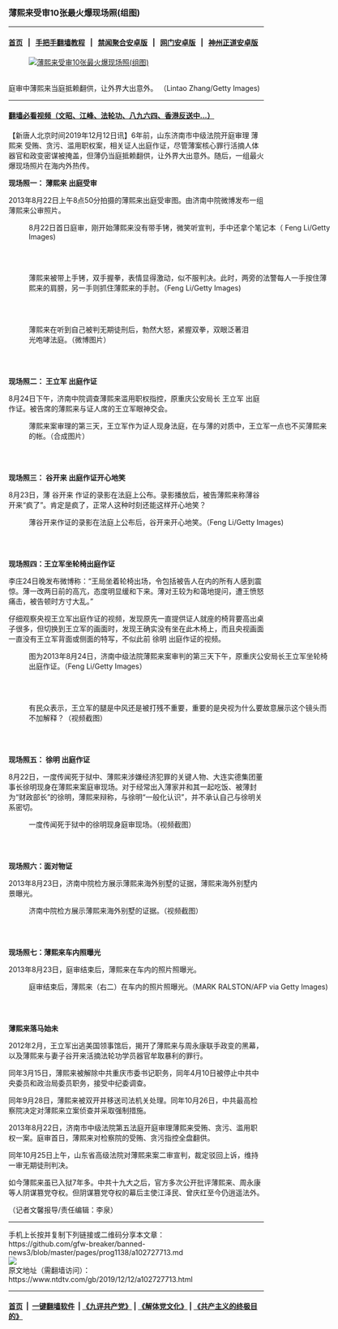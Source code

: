 ### 薄熙来受审10张最火爆现场照(组图)
------------------------

#### [首页](https://github.com/gfw-breaker/banned-news3/blob/master/README.md) &nbsp;&nbsp;|&nbsp;&nbsp; [手把手翻墙教程](https://github.com/gfw-breaker/guides/wiki) &nbsp;&nbsp;|&nbsp;&nbsp; [禁闻聚合安卓版](https://github.com/gfw-breaker/bn-android) &nbsp;&nbsp;|&nbsp;&nbsp; [网门安卓版](https://github.com/oGate2/oGate) &nbsp;&nbsp;|&nbsp;&nbsp; [神州正道安卓版](https://github.com/SzzdOgate/update) 



<div><div class="featured_image">
 <a href="https://i.ntdtv.com/assets/uploads/2019/12/p8764351a677721712.jpg" target="_blank">
  <figure>
   <img alt="薄熙来受审10张最火爆现场照(组图)" src="https://i.ntdtv.com/assets/uploads/2019/12/p8764351a677721712-800x450.jpg"/>
  </figure><br/>
 </a>
 <span class="caption">
  庭审中薄熙来当庭抵赖翻供，让外界大出意外。 （Lintao Zhang/Getty Images)
 </span>
</div>
</div><hr/>

#### [翻墙必看视频（文昭、江峰、法轮功、八九六四、香港反送中...）](https://github.com/gfw-breaker/banned-news3/blob/master/pages/link3.md)

<div><div class="post_content" itemprop="articleBody">
 <p>
  【新唐人北京时间2019年12月12日讯】6年前，山东济南市中级法院开庭审理
  <ok href="https://www.ntdtv.com/gb/薄熙来.htm">
   薄熙来
  </ok>
  受贿、贪污、滥用职权案，相关证人出庭作证，尽管薄案核心罪行活摘人体器官和政变密谋被掩盖，但薄仍当庭抵赖翻供，让外界大出意外。随后，一组最火爆现场照片在海内外热传。
 </p>
 <p>
  <strong>
   现场照一：
   <ok href="https://www.ntdtv.com/gb/薄熙来.htm">
    薄熙来
   </ok>
   出庭受审
  </strong>
 </p>
 <p>
  2013年8月22日上午8点50分拍摄的薄熙来出庭受审图。由济南中院微博发布一组薄熙来公审照片。
 </p>
 <figure class="wp-caption alignnone" id="attachment_102552943" style="width: 600px">
  <ok href="https://i.ntdtv.com/assets/uploads/2019/04/76f8b7f16189fccccddaa89a907a8c48.jpg">
   <img alt="" class="size-medium wp-image-102552943" src="https://i.ntdtv.com/assets/uploads/2019/04/76f8b7f16189fccccddaa89a907a8c48-600x338.jpg"/>
  </ok>
  <br/><figcaption class="wp-caption-text">
   8月22日首日庭审，刚开始薄熙来没有带手铐，微笑听宣判，手中还拿个笔记本（ Feng Li/Getty Images)
  </figcaption><br/>
 </figure><br/>
 <figure class="wp-caption alignnone" id="attachment_102547258" style="width: 600px">
  <ok href="https://i.ntdtv.com/assets/uploads/2019/04/GettyImages-181510632.jpg">
   <img alt="" class="size-medium wp-image-102547258" src="https://i.ntdtv.com/assets/uploads/2019/04/GettyImages-181510632-600x319.jpg"/>
  </ok>
  <br/><figcaption class="wp-caption-text">
   薄熙来被带上手铐，双手握拳，表情显得激动，似不服判决。此时，两旁的法警每人一手按住薄熙来的肩膀，另一手则抓住薄熙来的手肘。（Feng Li/Getty Images)
  </figcaption><br/>
 </figure><br/>
 <figure class="wp-caption alignnone" id="attachment_102507356" style="width: 439px">
  <ok href="https://i.ntdtv.com/assets/uploads/2019/02/p8930741a801873015-ss.jpg">
   <img alt="" class="size-full wp-image-102507356" src="https://i.ntdtv.com/assets/uploads/2019/02/p8930741a801873015-ss.jpg"/>
  </ok>
  <br/><figcaption class="wp-caption-text">
   薄熙来在听到自己被判无期徒刑后，勃然大怒，紧握双拳，双眼泛著泪光咆哮法庭。（微博图片）
  </figcaption><br/>
 </figure><br/>
 <p>
  <strong>
   现场照二：
   <ok href="https://www.ntdtv.com/gb/王立军.htm">
    王立军
   </ok>
   出庭作证
  </strong>
 </p>
 <p>
  8月24日下午，济南中院调查薄熙来滥用职权指控，原重庆公安局长
  <ok href="https://www.ntdtv.com/gb/王立军.htm">
   王立军
  </ok>
  出庭作证。被告席的薄熙来与证人席的王立军眼神交会。
 </p>
 <figure class="wp-caption alignnone" id="attachment_102727719" style="width: 600px">
  <ok href="https://i.ntdtv.com/assets/uploads/2019/12/14-02.jpg">
   <img alt="" class="size-medium wp-image-102727719" src="https://i.ntdtv.com/assets/uploads/2019/12/14-02-600x424.jpg"/>
  </ok>
  <br/><figcaption class="wp-caption-text">
   薄熙来案审理的第三天，王立军作为证人现身法庭，在与薄的对质中，王立军一点也不买薄熙来的帐。（合成图片）
  </figcaption><br/>
 </figure><br/>
 <p>
  <strong>
   现场照三：
   <ok href="https://www.ntdtv.com/gb/谷开来.htm">
    谷开来
   </ok>
   出庭作证开心地笑
  </strong>
 </p>
 <p>
  8月23日，薄
  <ok href="https://www.ntdtv.com/gb/谷开来.htm">
   谷开来
  </ok>
  作证的录影在法庭上公布。录影播放后，被告薄熙来称薄谷开来“疯了”。肯定是疯了，正常人这种时刻还能这样开心地笑？
 </p>
 <figure class="wp-caption alignnone" id="attachment_102727720" style="width: 600px">
  <ok href="https://i.ntdtv.com/assets/uploads/2019/12/3GettyImages-177354830.jpg">
   <img alt="" class="size-medium wp-image-102727720" src="https://i.ntdtv.com/assets/uploads/2019/12/3GettyImages-177354830-600x400.jpg"/>
  </ok>
  <br/><figcaption class="wp-caption-text">
   薄谷开来作证的录影在法庭上公布后，谷开来开心地笑。（Feng Li/Getty Images)
  </figcaption><br/>
 </figure><br/>
 <p>
  <strong>
   现场照四：王立军坐轮椅出庭作证
  </strong>
 </p>
 <p>
  李庄24日晚发布微博称：“王局坐着轮椅出场，令包括被告人在内的所有人感到震惊。薄一改两日前的高亢，态度明显缓和下来。薄对王较为和蔼地提问，遭王愤怒痛击，被告顿时方寸大乱。”
 </p>
 <p>
  仔细观察央视王立军出庭作证的视频，发现原先一直提供证人就座的椅背要高出桌子很多，但切换到王立军的画面时，发现王确实没有坐在此木椅上，而且央视画面一直没有王立军背面或侧面的特写，不似此前
  <ok href="https://www.ntdtv.com/gb/徐明.htm">
   徐明
  </ok>
  出庭作证的视频。
 </p>
 <figure class="wp-caption alignnone" id="attachment_102597460" style="width: 600px">
  <ok href="https://i.ntdtv.com/assets/uploads/2019/06/da7801078c8d4280421f2b0fd95fa3b4.jpg">
   <img alt="" class="size-medium wp-image-102597460" src="https://i.ntdtv.com/assets/uploads/2019/06/da7801078c8d4280421f2b0fd95fa3b4-600x400.jpg"/>
  </ok>
  <br/><figcaption class="wp-caption-text">
   图为2013年8月24日，济南中级法院薄熙来案审判的第三天下午，原重庆公安局长王立军坐轮椅出庭作证。（Feng Li/Getty Images）
  </figcaption><br/>
 </figure><br/>
 <figure class="wp-caption alignnone" id="attachment_102494568" style="width: 600px">
  <ok href="https://i.ntdtv.com/assets/uploads/2019/01/d98eba00d589acb8a07e7bd9e14c8d95.jpg">
   <img alt="" class="size-medium wp-image-102494568" src="https://i.ntdtv.com/assets/uploads/2019/01/d98eba00d589acb8a07e7bd9e14c8d95-600x337.jpg"/>
  </ok>
  <br/><figcaption class="wp-caption-text">
   有民众表示，王立军的腿是中风还是被打残不重要，重要的是央视为什么要故意展示这个镜头而不加解释？（视频截图）
  </figcaption><br/>
 </figure><br/>
 <p>
  <strong>
   现场照五：
   <ok href="https://www.ntdtv.com/gb/徐明.htm">
    徐明
   </ok>
   出庭作证
  </strong>
 </p>
 <p>
  8月22日，一度传闻死于狱中、薄熙来涉嫌经济犯罪的关键人物、大连实德集团董事长徐明现身在薄熙来案庭审现场。对于经常出入薄家并和其一起吃饭、被薄封为“财政部长”的徐明，薄熙来辩称，与徐明“一般化认识”，并不承认自己与徐明关系密切。
 </p>
 <figure class="wp-caption alignnone" id="attachment_102727722" style="width: 600px">
  <ok href="https://i.ntdtv.com/assets/uploads/2019/12/15-05.jpg">
   <img alt="" class="size-medium wp-image-102727722" src="https://i.ntdtv.com/assets/uploads/2019/12/15-05-600x418.jpg"/>
  </ok>
  <br/><figcaption class="wp-caption-text">
   一度传闻死于狱中的徐明现身庭审现场。（视频截图）
  </figcaption><br/>
 </figure><br/>
 <p>
  <strong>
   现场照六：面对物证
  </strong>
 </p>
 <p>
  2013年8月23日，济南中院检方展示薄熙来海外别墅的证据，薄熙来海外别墅内景曝光。
 </p>
 <figure class="wp-caption alignnone" id="attachment_102727723" style="width: 600px">
  <ok href="https://i.ntdtv.com/assets/uploads/2019/12/15-06.jpg">
   <img alt="" class="size-medium wp-image-102727723" src="https://i.ntdtv.com/assets/uploads/2019/12/15-06-600x338.jpg"/>
  </ok>
  <br/><figcaption class="wp-caption-text">
   济南中院检方展示薄熙来海外别墅的证据。（视频截图）
  </figcaption><br/>
 </figure><br/>
 <p>
  <strong>
   现场照七：薄熙来车内照曝光
  </strong>
 </p>
 <p>
  2013年8月23日，庭审结束后，薄熙来在车内的照片照曝光。
 </p>
 <figure class="wp-caption alignnone" id="attachment_102727724" style="width: 600px">
  <ok href="https://i.ntdtv.com/assets/uploads/2019/12/7GettyImages-177449750.jpg">
   <img alt="" class="size-medium wp-image-102727724" src="https://i.ntdtv.com/assets/uploads/2019/12/7GettyImages-177449750-600x364.jpg"/>
  </ok>
  <br/><figcaption class="wp-caption-text">
   庭审结束后，薄熙来（右二）在车内的照片照曝光。（MARK RALSTON/AFP via Getty Images)
  </figcaption><br/>
 </figure><br/>
 <p>
  <strong>
   薄熙来落马始未
  </strong>
 </p>
 <p>
  2012年2月，王立军出逃美国领事馆后，揭开了薄熙来与周永康联手政变的黑幕，以及薄熙来与妻子谷开来活摘法轮功学员器官牟取暴利的罪行。
 </p>
 <p>
  同年3月15日，薄熙来被解除中共重庆市委书记职务，同年4月10日被停止中共中央委员和政治局委员职务，接受中纪委调查。
 </p>
 <p>
  同年9月28日，薄熙来被双开并移送司法机关处理。同年10月26日，中共最高检察院决定对薄熙来立案侦查并采取强制措施。
 </p>
 <p>
  2013年8月22日，济南市中级法院第五法庭开庭审理薄熙来受贿、贪污、滥用职权一案。庭审首日，薄熙来对检察院的受贿、贪污指控全盘翻供。
 </p>
 <p>
  同年10月25日上午，山东省高级法院对薄熙来案二审宣判，裁定驳回上诉，维持一审无期徒刑判决。
 </p>
 <p>
  如今薄熙来虽已入狱7年多。中共十九大之后，官方多次公开批评薄熙来、周永康等人阴谋篡党夺权。但阴谋篡党夺权的幕后主使江泽民、曾庆红至今仍逍遥法外。
 </p>
 <p>
  （记者文馨报导/责任编辑：李泉）
 </p>
 <div class="single_ad">
 </div>
</div>
</div>
<hr/>
手机上长按并复制下列链接或二维码分享本文章：<br/>
https://github.com/gfw-breaker/banned-news3/blob/master/pages/prog1138/a102727713.md <br/>
<a href='https://github.com/gfw-breaker/banned-news3/blob/master/pages/prog1138/a102727713.md'><img src='https://github.com/gfw-breaker/banned-news3/blob/master/pages/prog1138/a102727713.md.png'/></a> <br/>
原文地址（需翻墙访问）：https://www.ntdtv.com/gb/2019/12/12/a102727713.html


------------------------
#### [首页](https://github.com/gfw-breaker/banned-news3/blob/master/README.md) &nbsp;|&nbsp; [一键翻墙软件](https://github.com/gfw-breaker/nogfw/blob/master/README.md) &nbsp;| [《九评共产党》](https://github.com/gfw-breaker/9ping.md/blob/master/README.md#九评之一评共产党是什么) | [《解体党文化》](https://github.com/gfw-breaker/jtdwh.md/blob/master/README.md) | [《共产主义的终极目的》](https://github.com/gfw-breaker/gczydzjmd.md/blob/master/README.md)


<img src='http://gfw-breaker.win/banned-news3/pages/prog1138/a102727713.md' width='0px' height='0px'/>